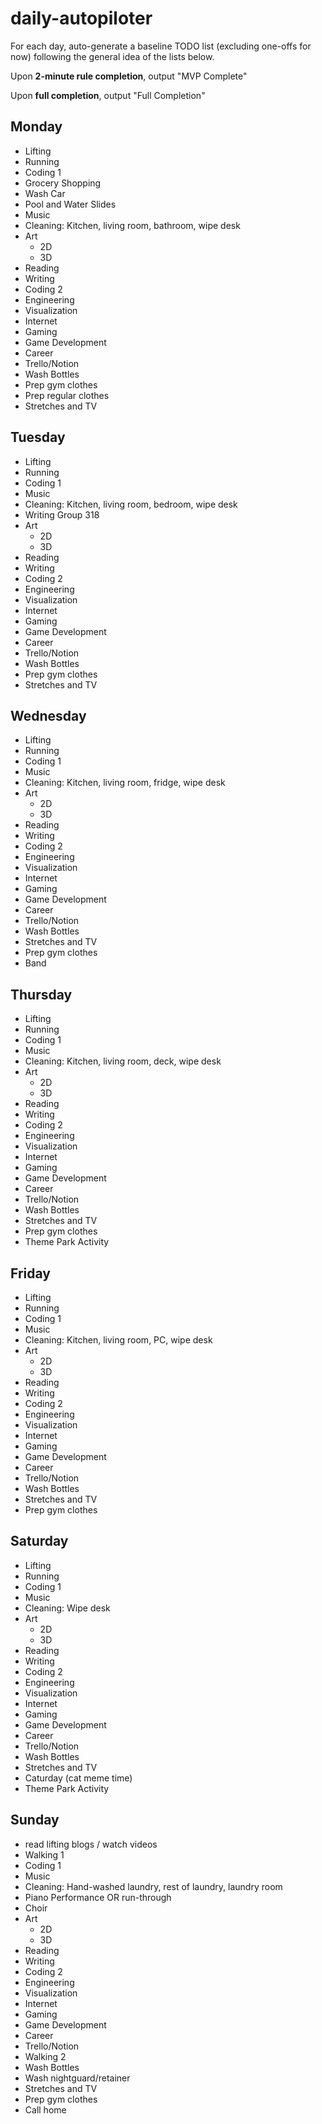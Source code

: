# daily-autopiloter
For each day, auto-generate a baseline TODO list (excluding one-offs for now) following the general idea of the lists below. 

Upon **2-minute rule completion**, output "MVP Complete"

Upon **full completion**, output "Full Completion"

## Monday
- Lifting
- Running
- Coding 1
- Grocery Shopping
- Wash Car
- Pool and Water Slides
- Music
- Cleaning: Kitchen, living room, bathroom, wipe desk
- Art
  -   2D
  -   3D
- Reading
- Writing
- Coding 2
- Engineering
- Visualization
- Internet
- Gaming
- Game Development
- Career
- Trello/Notion
- Wash Bottles
- Prep gym clothes
- Prep regular clothes
- Stretches and TV

## Tuesday 
- Lifting
- Running
- Coding 1
- Music
- Cleaning: Kitchen, living room, bedroom, wipe desk
- Writing Group 318
- Art
  -   2D
  -   3D
- Reading
- Writing
- Coding 2
- Engineering
- Visualization
- Internet
- Gaming
- Game Development
- Career
- Trello/Notion
- Wash Bottles
- Prep gym clothes
- Stretches and TV

## Wednesday
- Lifting
- Running
- Coding 1
- Music
- Cleaning: Kitchen, living room, fridge, wipe desk
- Art
  -   2D
  -   3D
- Reading
- Writing
- Coding 2
- Engineering
- Visualization
- Internet
- Gaming
- Game Development
- Career
- Trello/Notion
- Wash Bottles
- Stretches and TV
- Prep gym clothes
- Band

## Thursday
- Lifting
- Running
- Coding 1
- Music
- Cleaning: Kitchen, living room, deck, wipe desk
- Art
  -   2D
  -   3D
- Reading
- Writing
- Coding 2
- Engineering
- Visualization
- Internet
- Gaming
- Game Development
- Career
- Trello/Notion
- Wash Bottles
- Stretches and TV
- Prep gym clothes
- Theme Park Activity

## Friday 

- Lifting
- Running
- Coding 1
- Music
- Cleaning: Kitchen, living room, PC, wipe desk
- Art
  -   2D
  -   3D
- Reading
- Writing
- Coding 2
- Engineering
- Visualization
- Internet
- Gaming
- Game Development
- Career
- Trello/Notion
- Wash Bottles
- Stretches and TV
- Prep gym clothes

## Saturday
- Lifting
- Running
- Coding 1
- Music
- Cleaning: Wipe desk
- Art
  -   2D
  -   3D
- Reading
- Writing
- Coding 2
- Engineering
- Visualization
- Internet
- Gaming
- Game Development
- Career
- Trello/Notion
- Wash Bottles
- Stretches and TV
- Caturday (cat meme time)
- Theme Park Activity

## Sunday
- read lifting blogs / watch videos
- Walking 1
- Coding 1
- Music
- Cleaning: Hand-washed laundry, rest of laundry, laundry room
- Piano Performance OR run-through
- Choir 
- Art
  -   2D
  -   3D
- Reading
- Writing
- Coding 2
- Engineering
- Visualization
- Internet
- Gaming
- Game Development
- Career
- Trello/Notion
- Walking 2
- Wash Bottles
- Wash nightguard/retainer
- Stretches and TV
- Prep gym clothes
- Call home
